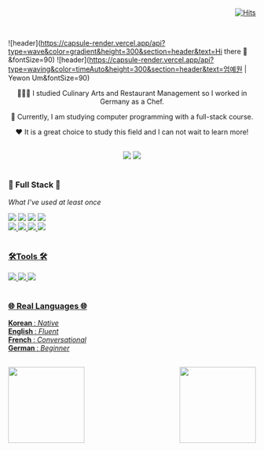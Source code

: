 
<div align="right">
 <br>
 
[![Hits](https://hits.seeyoufarm.com/api/count/incr/badge.svg?url=https%3A%2F%2Fgithub.com%2Fgjbae1212%2Fhit-counter&count_bg=%23F6C5C5&title_bg=%23FFE3E3&icon=smugmug.svg&icon_color=%23FEFAFA&title=visits&edge_flat=false)](https://github.com/umyewon) 
 
</div>
<br>


![header](https://capsule-render.vercel.app/api?type=wave&color=gradient&height=300&section=header&text=Hi there 👋&fontSize=90)
![header](https://capsule-render.vercel.app/api?type=waving&color=timeAuto&height=300&section=header&text=엄예원 | Yewon Um&fontSize=90)

<div align="center">
 <p>🧑🏻‍🍳 I studied Culinary Arts and Restaurant Management so I worked in Germany as a Chef.</p>
 <p>🌱 Currently, I am studying computer programming with a full-stack course. </p>
 <p>❤️ It is a great choice to study this field and I can not wait to learn more! </p> <br>
 <a align="center" href="https://www.notion.so/47700c2d97a64c94b8fff3438bf21fb7?v=3670e71fa1ec42eaa9776ce12e7bc8ea"><img src="https://img.shields.io/badge/CheckNotion-000000?style=flat&logo=Notion&logoColor=white"/></a>
<a align="center" href="mailto:"0816yw@gmail.com"><img src="https://img.shields.io/badge/0816yw@gmail.com-EA4335?style=flat&logo=gmail&logoColor=white"/></a>     
</div> 
                                                                                                                            
<h1></h1>


<div align="left">
<!-- <img align='right' src="https://github-readme-stats.vercel.app/api/top-langs/?username=umyewon&layout=compact" height="150"> -->                
<h3>📍 Full Stack️ 📍</h3>
<p><i>What I've used at least once</i></p>
<img src="https://img.shields.io/badge/Java-007396?style=flat&logo=Java&logoColor=white"/>
<img src="https://img.shields.io/badge/Oracle-F80000?style=flat&logo=Oracle&logoColor=white"/>
<img src="https://img.shields.io/badge/Tomcat-F8DC75?style=flat&logo=ApacheTomcat&logoColor=black"/>
<a href="https://spring.io/"><img src="https://img.shields.io/badge/Spring-6DB33F?style=flat&logo=Spring&logoColor=white"/><br>
<img src="https://img.shields.io/badge/HTML5-E34F26?style=flat&logo=Html5&logoColor=white"/> 
<img src="https://img.shields.io/badge/CSS3-1572B6?style=flat&logo=CSS3&logoColor=white"/>
<img src="https://img.shields.io/badge/JavaScript-F7DF1E?style=flat&logo=JavaScript&logoColor=white"/>
<img src="https://img.shields.io/badge/Jquery-0769AD?style=flat&logo=Jquery&logoColor=white"/>  
</div>
                                                                                            
                                                                                                                                 
           
<br>


<div  align="left">              
<h3>🛠️Tools 🛠️</h3>
<img src="https://img.shields.io/badge/gitHub-181717?style=flat&logo=gitHub&logoColor=white"/>
<img src="https://img.shields.io/badge/Eclipse-2C2255?style=flat&logo=Eclipse&logoColor=white"/>
<img src="https://img.shields.io/badge/VSCode-007ACC?style=flat&logo=VisualStudioCode&logoColor=white"/>          
</div>                                                                                     
<h1></h1>
                                                                                                      
<div  align="left">                   
<h3> 🌐 Real Languages 🌐</h3>                                                                                                      
<b>Korean </b>:  <i>Native</i> <br>
<b>English </b>: <i>Fluent</i> <br>
<b>French </b>: <i>Conversational</i> <br>
<b>German </b>: <i>Beginner</i>  <br>
</div>                   
 <h2></h2>
<img align='left' src="https://github-readme-stats.vercel.app/api?username=umyewon&show_icons=true&theme=dracula" height="155">                      
<img align='right' src="http://mazassumnida.wtf/api/v2/generate_badge?boj=umyewon" height="155">    

                                                                                  
                                                                                     
<!--
**umyewon/umyewon** is a ✨ _special_ ✨ repository because its `README.md` (this file) appears on your GitHub profile.

Here are some ideas to get you started:

- 🔭 I’m currently working on ...
- 🌱 I’m currently learning ...
- 👯 I’m looking to collaborate on ...
- 🤔 I’m looking for help with ...
- 💬 Ask me about ...
- 📫 How to reach me: ...
- 😄 Pronouns: ...
- ⚡ Fun fact: ...
아이콘 https://simpleicons.org/
배지 https://shields.io/         
                                                                                               
                                                                                  
-->
